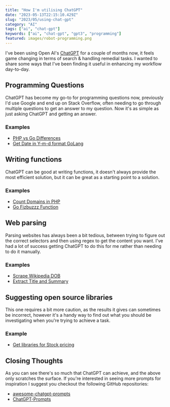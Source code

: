 ```yaml
---
title: "How I'm utilising ChatGPT"
date: "2023-05-13T22:15:10.429Z"
slug: "2023/05/using-chat-gpt"
category: "AI"
tags: ["ai", "chat-gpt"]
keywords: ["ai", "chat-gpt", "gpt3", "programming"]
featured: images/robot-programming.png
---
```

I've been using Open AI's [ChatGPT](https://chat.openai.com/) for a couple of months now, it feels game changing in terms of search & handling remedial tasks. I wanted to share some ways that I've been finding it useful in enhancing my workflow day-to-day.

## Programming Questions
ChatGPT has become my go-to for programming questions now, previously I'd use Google and end up on Stack Overflow, often needing to go through multiple questions to get an answer to my question. Now it's as simple as just asking ChatGPT and getting an answer.

### Examples

- [PHP vs Go Differences](https://chat.openai.com/share/ade55596-7d45-47bf-859e-a14a83ae104e)
- [Get Date in Y-m-d format GoLang](https://chat.openai.com/share/93255abc-918a-4fee-9d26-8ca3cca6b200)


## Writing functions
ChatGPT can be good at writing functions, it doesn't always provide the most efficient solution, but it can be great as a starting point to a solution.

### Examples

- [Count Domains in PHP](https://chat.openai.com/share/225afbe0-f05d-4b76-ab82-6d15e2e6f2ed)
- [Go Fizbuzzz Function](https://chat.openai.com/share/405918ed-0064-43ef-a736-eccbaeb461f3)


## Web parsing

Parsing websites has always been a bit tedious, between trying to figure out the correct selectors and then using regex to get the content you want. I've had a lot of success getting ChatGPT to do this for me rather than needing to do it manually.

### Examples
- [Scrape Wikipedia DOB](https://chat.openai.com/share/d5ccfa00-a3b3-4ce0-9e00-e64174eba2c5)
- [Extract Title and Summary](https://chat.openai.com/share/ff228ba9-edd7-4afe-8dad-fd545dc98b60)

## Suggesting open source libraries
This one requires a bit more caution, as the results it gives can sometimes be incorrect, however it's a handy way to find out what you should be investigating when you're trying to achieve a task.

### Example
- [Get libraries for Stock pricing](https://chat.openai.com/share/fe844297-7ffe-4612-be21-88cc4e40c9c5)

## Closing Thoughts
As you can see there's so much that ChatGPT can achieve, and the above only scratches the surface. If you're interested in seeing more prompts for inspiration I suggest you checkout the following GitHub repositories:
- [awesome-chatgpt-prompts](https://github.com/f/awesome-chatgpt-prompts)
- [ChatGPT-Prompts](https://github.com/yokoffing/ChatGPT-Prompts)
